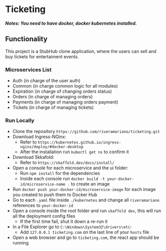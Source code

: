 # Ticketing

**_Notes: You need to have docker, docker kubernetes installed._**

## Functionality

This project is a StubHub clone application, where the users can sell and buy tickets for entertaiment events.

### Microservices List

- Auth (in charge of the user auth)
- Common (in charge common logic for all modules)
- Expiration (in charge of changing orders status)
- Orders (in charge of managing orders)
- Payments (in charge of managing orders payment)
- Tickets (in charge of managing tickets)

### Run Locally

- Clone the repository `https://github.com/riveramariano/ticketing.git`
- Download Ingress-NGinx:
  - Refer to `https://kubernetes.github.io/ingress-nginx/deploy/#docker-desktop`
  - After the installation run `kubectl get ns` to confirm it
- Download Skkafold:
  - Refer to `https://skaffold.dev/docs/install/`
- Open a console for each microservice and the ui folder:
  - Run `npm install` for the dependencies
  - Inside each console run `docker build -t your-docker-id/microservice-name .` to create an image
- Run `docker push your-docker-id/microservice-image` for each image you created to push them to Docker Hub
- Go to each `.yaml` file inside `./kubernetes` and change all `riveramariano` references to `your-docker-id`
- Open a console inside the root folder and run `skaffold dev`, this will run all the deployment config files
  - If the first time fail, shut it down a re-run it
- In a File Explorer go to `C:\Windows\System32\drivers\etc`:
  - Add `127.0.0.1 ticketing.com` on the last line of your `hosts` file
- Open a web browser and go to `ticketing.com`, the react app should be running
